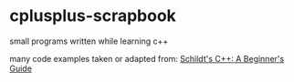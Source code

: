 # cplusplus-scrapbook
small programs written while learning c++

many code examples taken or adapted from: [Schildt's C++: A Beginner's Guide](https://www.goodreads.com/book/show/452673.C_)
